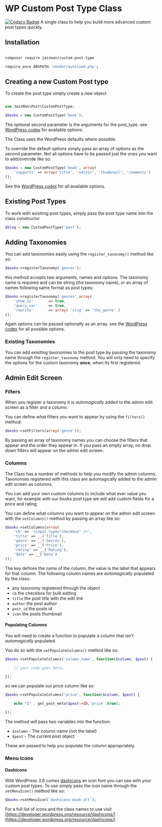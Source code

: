 # WP Custom Post Type Class
[![Codacy Badge](https://app.codacy.com/project/badge/Grade/e2b4100de3264e7498dbbbdf0f719c7a)](https://www.codacy.com/gh/Jazz-Man/custom-post-type/dashboard?utm_source=github.com&amp;utm_medium=referral&amp;utm_content=Jazz-Man/custom-post-type&amp;utm_campaign=Badge_Grade)
A single class to help you build more advanced custom post types quickly.

## Installation

```sh

composer require jazzman/custom-post-type

require_once ABSPATH.'vendor/autoload.php';

```

## Creating a new Custom Post type

To create the post type simply create a new object

```php

use JazzMan\Post\CustomPostType;

$books = new CustomPostType('book');
```

The optional second parameter is the arguments for the post_type.
see [WordPress codex](http://codex.wordpress.org/Function_Reference/register_post_type#Parameters) for available options.

The Class uses the WordPress defaults where possible.

To override the default options simply pass an array of options as the second parameter. Not all options have to be passed just the ones you want to add/override like so:

```php
$books = new CustomPostType('book', array(
	'supports' => array('title', 'editor', 'thumbnail', 'comments')
));
```

See the [WordPress codex](http://codex.wordpress.org/Function_Reference/register_post_type#Parameters) for all available options.

## Existing Post Types

To work with exisiting post types, simply pass the post type name into the class constructor

```php
$blog = new CustomPostType('post');
```

## Adding Taxonomies

You can add taxonomies easily using the `register_taxonomy()` method like so:

```php
$books->registerTaxonomy('genres');
```

this method accepts two arguments, names and options. The taxonomy name is required and can be string (the taxonomy name), or an array of names following same format as post types:

```php
$books->registerTaxonomy('genres',array(
	'show_ui'       => true,
	'query_var'     => true,
	'rewrite'       => array( 'slug' => 'the_genre' )
));
```

Again options can be passed optionally as an array. see the [WordPress codex](http://codex.wordpress.org/Function_Reference/register_taxonomy#Parameters) for all possible options.

### Existing Taxonomies

You can add exisiting taxonomies to the post type by passing the taxonomy name through the `register_taxonomy` method. You will only need to specify the options for the custom taxonomy **once**, when its first registered.

## Admin Edit Screen

### Filters

When you register a taxonomy it is *automagically* added to the admin edit screen as a filter and a column.

You can define what filters you want to appear by using the `filters()` method:

```php
$books->setFilters(array('genre'));
```

By passing an array of taxonomy names you can choose the filters that appear and the order they appear in. If you pass an empty array, no drop down filters will appear on the admin edit screen.

### Columns

The Class has a number of methods to help you modify the admin columns.
Taxonomies registered with this class are automagically added to the admin edit screen as columns.

You can add your own custom columns to include what ever value you want, for example with our books post type we will add custom fields for a price and rating.


You can define what columns you want to appear on the admin edit screen with the `setColumns()` method by passing an array like so:

```php
$books->setColumns(array(
	'cb' => '<input type="checkbox" />',
	'title' => __('Title'),
	'genre' => __('Genres'),
	'price' => __('Price'),
	'rating' => __('Rating'),
	'date' => __('Date')
));
```

The key defines the name of the column, the value is the label that appears for that column. The following column names are *automagically* populated by the class:

- any taxonomy registered through the object
- `cb` the checkbox for bulk editing
- `title` the post title with the edit link
- `author` the post author
- `post_id` the posts id
- `icon`  the posts thumbnail


#### Populating Columns

You will need to create a function to populate a column that isn't *automagically* populated.

You do so with the `setPopulateColumns()` method like so:

```php
$books->setPopulateColumns('column_name', function($column, $post) {

	// your code goes here…

});
```

so we can populate our price column like so:

```php
$books->setPopulateColumns('price', function($column, $post) {

	echo "£" . get_post_meta($post->ID,'price',true);

});
```

The method will pass two variables into the function:

* `$column` - The column name (not the label)
* `$post` - The current post object

These are passed to help you populate the column appropriately.

### Menu Icons

#### Dashicons

With WordPress 3.8 comes [dashicons](https://developer.wordpress.org/resource/dashicons/) an icon font you can use with your custom post types. To use simply pass the icon name through the `setMenuIcon()` method like so:

```php
$books->setMenuIcon('dashicons-book-alt');
```

For a full list of icons and the class names to use visit [https://developer.wordpress.org/resource/dashicons/](https://developer.wordpress.org/resource/dashicons/)